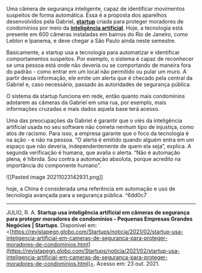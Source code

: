 Uma câmera de segurança inteligente, capaz de identificar movimentos suspeitos de forma automática. Essa é a proposta dos aparelhos desenvolvidos pela Gabriel, [**startup**](https://revistapegn.globo.com/palavrachave/startups/) criada para proteger moradores de condomínios por meio da [**inteligência artificial**](https://revistapegn.globo.com/palavrachave/tecnologia/). Hoje, a tecnologia está presente em 600 câmeras instaladas em bairros do Rio de Janeiro, como Leblon e Ipanema, e deve chegar a São Paulo ainda neste semestre.

Basicamente, a startup usa a tecnologia para automatizar e identificar comportamentos suspeitos. Por exemplo, o sistema é capaz de reconhecer se uma pessoa está onde não deveria ou se comportando de maneira fora do padrão - como entrar em um local não permitido ou pular um muro. A partir dessa informação, ele emite um alerta que é checado pela central da Gabriel e, caso necessário, passado às autoridades de segurança pública.

O sistema da startup funciona em rede, então quanto mais condomínios adotarem as câmeras da Gabriel em uma rua, por exemplo, mais informações cruzadas e mais dados aquela base terá acesso.

Uma das preocupações da Gabriel é garantir que o viés da inteligência artificial usada no seu software não cometa nenhum tipo de injustiça, como atos de racismo. Para isso, a empresa garante que o foco da tecnologia é na ação - e não na pessoa. “O alerta é emitido quando alguém entra em um espaço que não deveria, independentemente de quem ela seja”, explica. A segunda verificação é humana, que avalia o alerta. “Não é automação plena, é híbrida. Sou contra a automação absoluta, porque acredito na importância do componente humano”.

![[Pasted image 20211023142931.png]]


hoje, a China é considerada uma referência em automação e uso de tecnologia avançada para a segurança pública. ^6dd0c7

------------
JULIO, R. A. **Startup usa inteligência artificial em câmeras de segurança para proteger moradores de condomínios - Pequenas Empresas Grandes Negócios | Startups**. Disponível em: <[https://revistapegn.globo.com/Startups/noticia/2021/02/startup-usa-inteligencia-artificial-em-cameras-de-seguranca-para-proteger-moradores-de-condominios.html](https://revistapegn.globo.com/Startups/noticia/2021/02/startup-usa-inteligencia-artificial-em-cameras-de-seguranca-para-proteger-moradores-de-condominios.html)>. Acesso em: 23 out. 2021.